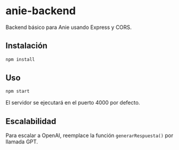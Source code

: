 # anie-backend

Backend básico para Anie usando Express y CORS.

## Instalación

```bash
npm install
```

## Uso

```bash
npm start
```

El servidor se ejecutará en el puerto 4000 por defecto.

## Escalabilidad

Para escalar a OpenAI, reemplace la función `generarRespuesta()` por llamada GPT. 
